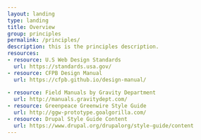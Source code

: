 ```yaml
---
layout: landing
type: landing
title: Overview
group: principles
permalink: /principles/
description: this is the principles description.
resources:
- resource: U.S Web Design Standards
  url: https://standards.usa.gov/
- resource: CFPB Design Manual
  url: https://cfpb.github.io/design-manual/
  
- resource: Field Manuals by Gravity Department
  url: http://manuals.gravitydept.com/
- resource: Greenpeace Greenwire Style Guide
  url: http://ggw-prototype.goalgorilla.com/
- resource: Drupal Style Guide Content
  url: https://www.drupal.org/drupalorg/style-guide/content
---
```


